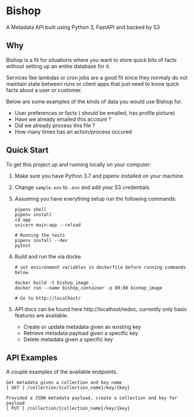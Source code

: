 # Bishop
A Metadata API built using Python 3, FastAPI and backed by S3

## Why
Bishop is a fit for situations where you want to store quick bits of facts without
setting up an entire database for it.

Services like lambdas or cron jobs are a good fit since they normaly do not maintain state
between runs or client apps that just need to know quick facts about a user or customer.

Below are some examples of the kinds of data you would use Bishop for.

   - User preferences or facts ( should be emailed, has profile picture)
   - Have we already emailed this account ?
   - Did we already process this file ?
   - How many times has an action/process occured

## Quick Start

To get this project up and running locally on your computer:
1. Make sure you have Python 3.7 and pipenv installed on your machine.

2. Change `sample.env` to `.env` and add your S3 credentials

3. Assuming you have everything setup run the following commands:
   ```
   pipenv shell
   pipenv install
   cd app
   uvicorn main:app --reload

   # Running the tests
   pipenv install --dev
   pytest
   ```

4. Build and run the via docke
   ```
   # set environment variables in dockerfile before running commands below

   docker build -t bishop_image .
   docker run --name bishop_container -p 80:80 bishop_image

   # Go to http://localhost/
   ```

5. API docs can be found here http://localhost/redoc, currently only basic features are available.
   - Create or update metadata given an existing key
   - Retrieve metadata payload given a specific key
   - Delete metadata given a specific key

## API Examples
A couple examples of the available endpoints.
```
Get metadata given a collection and key name
[ GET ] /collection/{collection_name}/key/{key}

Provided a JSON metadata payload, create a collection and key for payload
[ PUT ] /collection/{collection_name}/key/{key}
```
